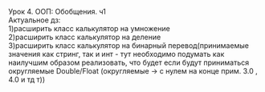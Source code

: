 Урок 4. ООП: Обобщения. ч1\
Актуальное дз:\
1)расширить класс калькулятор на умножение\
2)расширить класс калькулятор на деление\
3)расширить класс калькулятор на бинарный перевод(принимаемые значения как стринг, так и инт - тут необходимо подумать как наилучшим образом реализовать, что будет если будут приниматься округляемые Double/Float (округляемые -> с нулем на конце прим. 3.0 , 4.0 и тд т))
